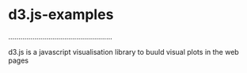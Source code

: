 # d3.js-examples

....................................................

d3.js is a javascript visualisation library to buuld visual plots in the web pages
